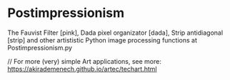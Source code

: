 # Postimpressionism
The Fauvist Filter [pink],
Dada pixel organizator [dada],
Strip antidiagonal      [strip]
and other artististic Python image processing functions
at Postimpressionism.py

//    For more (very) simple Art applications, see more:
https://akirademenech.github.io/artec/techart.html